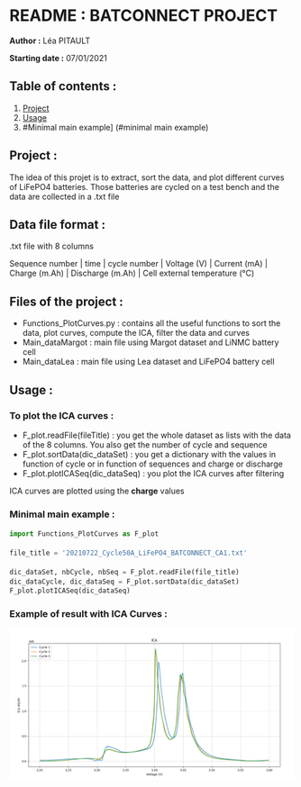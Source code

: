 # README : BATCONNECT PROJECT
**Author :** Léa PITAULT

**Starting date :** 07/01/2021

## Table of contents :
1. [Project](#project)
2. [Usage](#usage)
3. #Minimal main example] (#minimal main example)
## Project :
The idea of this projet is to extract, sort the data, and plot different curves of LiFePO4 batteries.
Those batteries are cycled on a test bench and the data are collected in a .txt file

## Data file format : 
.txt file with 8 columns

Sequence number | time | cycle number | Voltage (V) | Current (mA) | Charge (m.Ah) | Discharge (m.Ah) | Cell external temperature (°C)

## Files of the project : 
- Functions_PlotCurves.py : contains all the useful functions to sort the data, plot curves, compute the ICA, filter the data and curves
- Main_dataMargot : main file using Margot dataset and LiNMC battery cell
- Main_dataLea : main file using Lea dataset and LiFePO4 battery cell

## Usage :

### To plot the ICA curves :
 - F_plot.readFile(fileTitle) : you get the whole dataset as lists with the data of the 8 columns. You also get the number of cycle and sequence
 - F_plot.sortData(dic_dataSet) : you get a dictionary with the values in function of cycle or in function of sequences and charge or discharge
 - F_plot.plotICASeq(dic_dataSeq) : you plot the ICA curves after filtering

ICA curves are plotted using the **charge** values

### Minimal main example :
```python
import Functions_PlotCurves as F_plot

file_title = '20210722_Cycle50A_LiFePO4_BATCONNECT_CA1.txt'

dic_dataSet, nbCycle, nbSeq = F_plot.readFile(file_title)
dic_dataCycle, dic_dataSeq = F_plot.sortData(dic_dataSet)
F_plot.plotICASeq(dic_dataSeq)
```

### Example of result with ICA Curves :

![](ICACurves.PNG)
